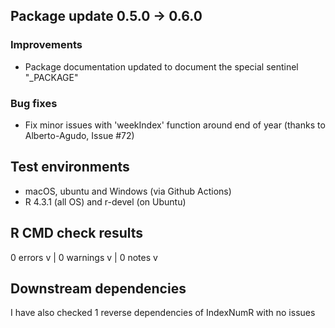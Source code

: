 
## Package update 0.5.0 -> 0.6.0

### Improvements
- Package documentation updated to document the special sentinel "_PACKAGE"

### Bug fixes
- Fix minor issues with 'weekIndex' function around end of year (thanks to Alberto-Agudo, Issue #72) 

## Test environments

* macOS, ubuntu and Windows (via Github Actions)
* R 4.3.1 (all OS) and r-devel (on Ubuntu) 

## R CMD check results
0 errors v | 0 warnings v | 0 notes v 

## Downstream dependencies

I have also checked 1 reverse dependencies of IndexNumR with no issues
